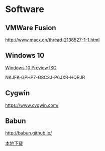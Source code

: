 # Software

<!-- create time: 2015-01-26 11:36:48  -->

<!-- This file is created from $MARBOO_HOME/.media/starts/default.md
本文件由 $MARBOO_HOME/.media/starts/default.md 复制而来 -->

## VMWare Fusion
http://www.macx.cn/thread-2138527-1-1.html

## Windows 10
[Windows 10 Preview ISO](http://windows.microsoft.com/en-us/windows/preview-iso)

NKJFK-GPHP7-G8C3J-P6JXR-HQRJR

## Cygwin

https://www.cygwin.com/

## Babun

http://babun.github.io/

[本地下载](./software/babun-1.0.1-dist.zip)
